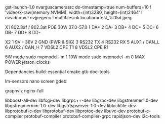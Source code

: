 gst-launch-1.0 nvarguscamerasrc do-timestamp=true num-buffers=10 ! 'video/x-raw(memory:NVMM), width=(int)3280, height=(int)2464' ! nvvidconv ! nvjpegenc ! multifilesink location=test_%05d.jpeg

X1 802.3af / 802.3at POE 30W 37.0-57.0
1 DA+
2 DA-
3 DB+
4 DC+
5 DC-
6 DB-
7 DD+
8 DD-

X2 
1 9V - 36V
2 GND (PWR & SIG)
3 RS232 TX
4 RS232 RX
5 AUX1 / CAN_L
6 AUX2 / CAN_H
7 VDSL2 CPE T1
8 VDSL2 CPE R1

5W mode
sudo nvpmodel -m 1
10W mode
sudo nvpmodel -m 0
MAX POWER
jetson_clocks

Dependancies
build-essential
cmake
gtk-doc-tools

lm-sensors
nano
screen
gdebi

graphviz
nginx-full

libboost-all-dev
libfcgi-dev
libgrpc++-dev
libgrpc-dev
libgstreamer1.0-dev
libgstreamermm-1.0-dev
libgstrtspserver-1.0-dev
liblockfile-dev
libprotobuf-c-dev
libprotobuf-dev
libprotoc-dev
libuvc-dev
protobuf-c-compiler
protobuf-compiler
protobuf-compiler-grpc
rapidjson-dev
i2c-tools